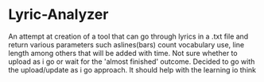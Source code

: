 # Lyric-Analyzer
An attempt at creation of a tool that can go through lyrics in a .txt file and return various parameters such aslines(bars) count vocabulary use, line length among others that will be added with time.
Not sure whether to upload as i go or wait for the 'almost finished' outcome.
Decided to go with the upload/update as i go approach. It should help with the learning io think
